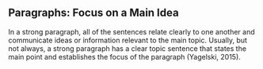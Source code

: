 ## Paragraphs: Focus on a Main Idea

In a strong paragraph, all of the sentences relate clearly to one another and communicate ideas or information relevant to the main topic. Usually, but not always, a strong paragraph has a clear topic sentence that states the main point and establishes the focus of the paragraph (Yagelski, 2015). 

